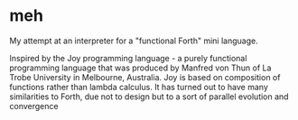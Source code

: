 # meh
My attempt at an interpreter for a "functional Forth" mini language.

Inspired by the Joy programming language - a purely functional programming language that was produced by Manfred von Thun of La Trobe University in Melbourne, Australia. 
Joy is based on composition of functions rather than lambda calculus. 
It has turned out to have many similarities to Forth, due not to design but to a sort of parallel evolution and convergence
